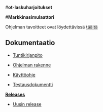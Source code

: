#__ot-laskuharjoitukset__


#__Markkinasimulaattori__

Ohjelman tavoitteet ovat löydettävissä [täältä](dokumentaatio/määrittelydokumentti.md)

## Dokumentaatio

- [Tuntikirjanpito](dokumentaatio/tuntikirjanpito.md)

- [Ohjelman rakenne](dokumentaatio/rakenne.md)

- [Käyttöohje](dokumentaatio/käyttöohje.md)

- [Testausdokumentti](dokumentaatio/testausdokumentti.md)



[__Releases__](https://github.com/vornsami/ot-harjoitustyo/releases)

- [Uusin release](https://github.com/vornsami/ot-harjoitustyo/releases/tag/1.0)
